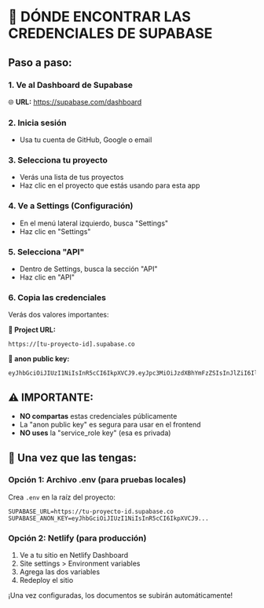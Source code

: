 # 📍 DÓNDE ENCONTRAR LAS CREDENCIALES DE SUPABASE

## Paso a paso:

### 1. Ve al Dashboard de Supabase
🌐 **URL:** https://supabase.com/dashboard

### 2. Inicia sesión
- Usa tu cuenta de GitHub, Google o email

### 3. Selecciona tu proyecto
- Verás una lista de tus proyectos
- Haz clic en el proyecto que estás usando para esta app

### 4. Ve a Settings (Configuración)
- En el menú lateral izquierdo, busca "Settings" 
- Haz clic en "Settings"

### 5. Selecciona "API"
- Dentro de Settings, busca la sección "API"
- Haz clic en "API"

### 6. Copia las credenciales
Verás dos valores importantes:

**🔗 Project URL:**
```
https://[tu-proyecto-id].supabase.co
```

**🔑 anon public key:**
```
eyJhbGciOiJIUzI1NiIsInR5cCI6IkpXVCJ9.eyJpc3MiOiJzdXBhYmFzZSIsInJlZiI6Ilt0dS1wcm95ZWN0by1pZF0iLCJyb2xlIjoiYW5vbiIsImlhdCI6MTYzNjM2ODU2OCwiZXhwIjoxOTUxOTQ0NTY4fQ.ejemplo
```

## ⚠️ IMPORTANTE:
- **NO compartas** estas credenciales públicamente
- La "anon public key" es segura para usar en el frontend
- **NO uses** la "service_role key" (esa es privada)

## 🚀 Una vez que las tengas:

### Opción 1: Archivo .env (para pruebas locales)
Crea `.env` en la raíz del proyecto:
```
SUPABASE_URL=https://tu-proyecto-id.supabase.co
SUPABASE_ANON_KEY=eyJhbGciOiJIUzI1NiIsInR5cCI6IkpXVCJ9...
```

### Opción 2: Netlify (para producción)
1. Ve a tu sitio en Netlify Dashboard
2. Site settings > Environment variables
3. Agrega las dos variables
4. Redeploy el sitio

¡Una vez configuradas, los documentos se subirán automáticamente!
